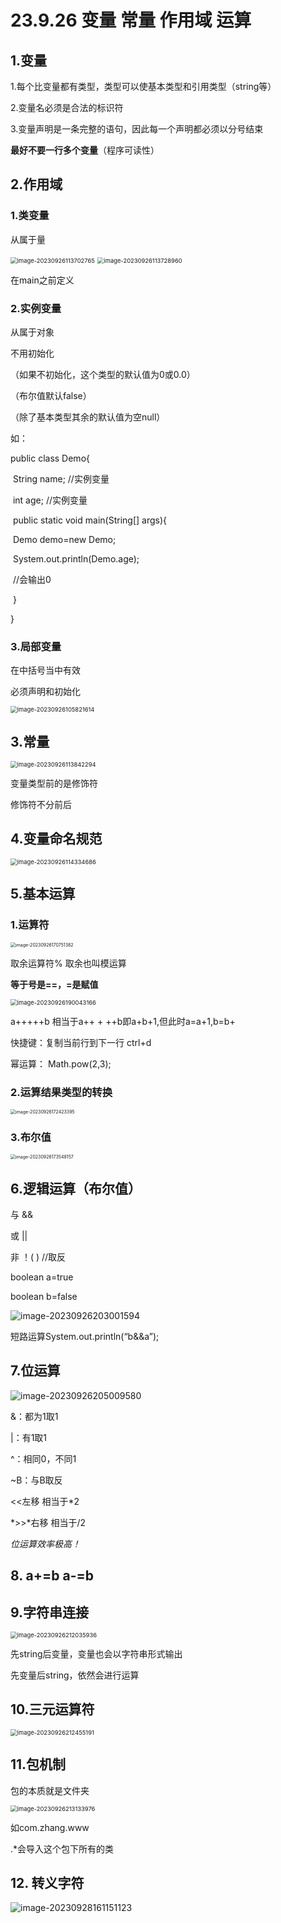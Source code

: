 # 23.9.26 变量 常量 作用域 运算

## 1.变量

1.每个比变量都有类型，类型可以使基本类型和引用类型（string等）

2.变量名必须是合法的标识符

3.变量声明是一条完整的语句，因此每一个声明都必须以分号结束

**最好不要一行多个变量**（程序可读性）

## 2.作用域

### 1.类变量

从属于量

<img src="C:\Users\49946\AppData\Roaming\Typora\typora-user-images\image-20230926113702765.png" alt="image-20230926113702765" style="zoom: 67%;" />

<img src="C:\Users\49946\AppData\Roaming\Typora\typora-user-images\image-20230926113728960.png" alt="image-20230926113728960" style="zoom:67%;" />

在main之前定义

### 2.实例变量

从属于对象

不用初始化

（如果不初始化，这个类型的默认值为0或0.0）

（布尔值默认false）

（除了基本类型其余的默认值为空null）

如：

public class Demo{

​      String name; //实例变量

​      int age; //实例变量

​      public static void main(String[] args){

​                 Demo demo=new Demo;

​                System.out.println(Demo.age); 

​                 //会输出0

​     }

}

### 3.局部变量

在中括号当中有效

必须声明和初始化

<img src="C:\Users\49946\AppData\Roaming\Typora\typora-user-images\image-20230926105821614.png" alt="image-20230926105821614" style="zoom: 67%;" />

## 3.常量

<img src="C:\Users\49946\AppData\Roaming\Typora\typora-user-images\image-20230926113842294.png" alt="image-20230926113842294" style="zoom:67%;" />

变量类型前的是修饰符

修饰符不分前后

## 4.变量命名规范

<img src="C:\Users\49946\AppData\Roaming\Typora\typora-user-images\image-20230926114334686.png" alt="image-20230926114334686" style="zoom:67%;" />

## 5.基本运算

### 1.运算符

<img src="../../AppData/Roaming/Typora/typora-user-images/image-20230926170751382.png" alt="image-20230926170751382" style="zoom: 50%;" />

取余运算符% 取余也叫模运算

**等于号是==，=是赋值**

<img src="../../AppData/Roaming/Typora/typora-user-images/image-20230926190043166.png" alt="image-20230926190043166" style="zoom:67%;" />

a+++++b  相当于a++ + ++b即a+b+1,但此时a=a+1,b=b+

快捷键：复制当前行到下一行    ctrl+d

幂运算： Math.pow(2,3);

### 2.运算结果类型的转换



<img src="../../AppData/Roaming/Typora/typora-user-images/image-20230926172423395.png" alt="image-20230926172423395" style="zoom:50%;" />

### 3.布尔值

<img src="../../AppData/Roaming/Typora/typora-user-images/image-20230926173548157.png" alt="image-20230926173548157" style="zoom:50%;" />

## 6.逻辑运算（布尔值）

与 &&

或 ||

非 ！(     )     //取反

boolean a=true

boolean b=false

![image-20230926203001594](../../AppData/Roaming/Typora/typora-user-images/image-20230926203001594.png)

短路运算System.out.println(“b&&a”);

## 7.位运算

![image-20230926205009580](../../AppData/Roaming/Typora/typora-user-images/image-20230926205009580.png)

&：都为1取1

|：有1取1

^：相同0，不同1

~B：与B取反

<<左移   相当于*2

*>>*右移   相当于/2

*位运算效率极高！*

## 8. a+=b a-=b

## 9.字符串连接

<img src="../../AppData/Roaming/Typora/typora-user-images/image-20230926212035936.png" alt="image-20230926212035936" style="zoom:67%;" />

先string后变量，变量也会以字符串形式输出

先变量后string，依然会进行运算

## 10.三元运算符

<img src="../../AppData/Roaming/Typora/typora-user-images/image-20230926212455191.png" alt="image-20230926212455191" style="zoom:67%;" />

## 11.包机制

包的本质就是文件夹

<img src="../../AppData/Roaming/Typora/typora-user-images/image-20230926213133976.png" alt="image-20230926213133976" style="zoom:67%;" />

如com.zhang.www

.*会导入这个包下所有的类 

## 12. 转义字符

![image-20230928161151123](../../AppData/Roaming/Typora/typora-user-images/image-20230928161151123.png)
